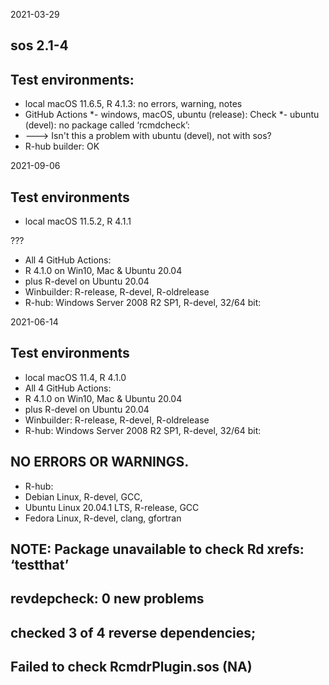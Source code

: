 2021-03-29
## sos 2.1-4 
## Test environments:
* local macOS 11.6.5, R 4.1.3: no errors, warning, notes
* GitHub Actions
*- windows, macOS, ubuntu (release): Check
*- ubuntu (devel): no package called ‘rcmdcheck’: 
* ---> Isn't this a problem with ubuntu (devel), not with sos? 
* R-hub builder: OK


2021-09-06 
## Test environments
* local macOS 11.5.2, R 4.1.1 

???
* All 4 GitHub Actions:  
*    R 4.1.0 on Win10, Mac & Ubuntu 20.04 
*    plus R-devel on Ubuntu 20.04
* Winbuilder:  R-release, R-devel, R-oldrelease
* R-hub: Windows Server 2008 R2 SP1, R-devel, 32/64 bit: 

2021-06-14
## Test environments
* local macOS 11.4, R 4.1.0 
* All 4 GitHub Actions:  
*    R 4.1.0 on Win10, Mac & Ubuntu 20.04 
*    plus R-devel on Ubuntu 20.04
* Winbuilder:  R-release, R-devel, R-oldrelease
* R-hub: Windows Server 2008 R2 SP1, R-devel, 32/64 bit: 

##  NO ERRORS OR WARNINGS.  

* R-hub: 
*    Debian Linux, R-devel, GCC, 
*    Ubuntu Linux 20.04.1 LTS, R-release, GCC
*    Fedora Linux, R-devel, clang, gfortran
## NOTE: Package unavailable to check Rd xrefs: ‘testthat’

## revdepcheck: 0 new problems
## checked 3 of 4 reverse dependencies; 
## Failed to check RcmdrPlugin.sos (NA)
